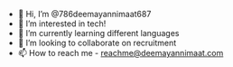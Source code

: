 - 👋 Hi, I’m @786deemayannimaat687
- 👀 I’m interested in tech!
- 🌱 I’m currently learning different languages
- 💞️ I’m looking to collaborate on recruitment
- 📫 How to reach me - reachme@deemayannimaat.com

<!---
786deemayannimaat687/786deemayannimaat687 is a ✨ special ✨ repository because its `README.md` (this file) appears on your GitHub profile.
You can click the Preview link to take a look at your changes.
--->
